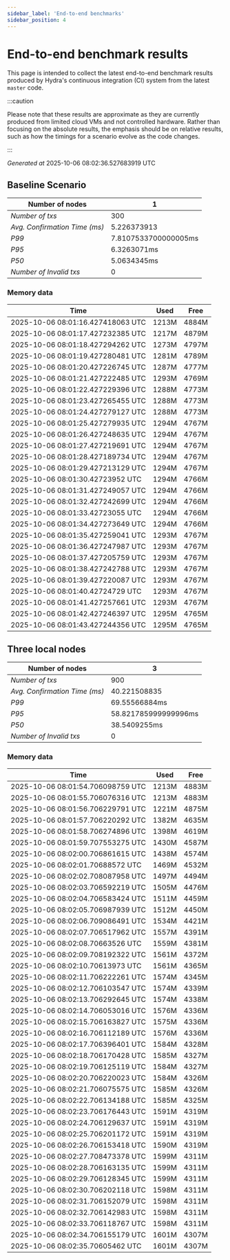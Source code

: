 ```yaml
--- 
sidebar_label: 'End-to-end benchmarks' 
sidebar_position: 4 
--- 
```


# End-to-end benchmark results 

This page is intended to collect the latest end-to-end benchmark  results produced by Hydra's continuous integration (CI) system from  the latest `master` code.

:::caution

Please note that these results are approximate  as they are currently produced from limited cloud VMs and not controlled hardware.  Rather than focusing on the absolute results,   the emphasis should be on relative results,  such as how the timings for a scenario evolve as the code changes.

:::

_Generated at_  2025-10-06 08:02:36.527683919 UTC


## Baseline Scenario



| Number of nodes |  1 | 
| -- | -- |
| _Number of txs_ | 300 |
| _Avg. Confirmation Time (ms)_ | 5.226373913 |
| _P99_ | 7.8107533700000005ms |
| _P95_ | 6.3263071ms |
| _P50_ | 5.0634345ms |
| _Number of Invalid txs_ | 0 |
      

### Memory data 

 | Time | Used | Free | 
|------------------------------------|------|------|
 | 2025-10-06 08:01:16.427418063 UTC | 1213M | 4884M | 
 | 2025-10-06 08:01:17.427232385 UTC | 1217M | 4879M | 
 | 2025-10-06 08:01:18.427294262 UTC | 1273M | 4797M | 
 | 2025-10-06 08:01:19.427280481 UTC | 1281M | 4789M | 
 | 2025-10-06 08:01:20.427226745 UTC | 1287M | 4777M | 
 | 2025-10-06 08:01:21.427222485 UTC | 1293M | 4769M | 
 | 2025-10-06 08:01:22.427229396 UTC | 1288M | 4773M | 
 | 2025-10-06 08:01:23.427265455 UTC | 1288M | 4773M | 
 | 2025-10-06 08:01:24.427279127 UTC | 1288M | 4773M | 
 | 2025-10-06 08:01:25.427279935 UTC | 1294M | 4767M | 
 | 2025-10-06 08:01:26.427248635 UTC | 1294M | 4767M | 
 | 2025-10-06 08:01:27.427219691 UTC | 1294M | 4767M | 
 | 2025-10-06 08:01:28.427189734 UTC | 1294M | 4767M | 
 | 2025-10-06 08:01:29.427213129 UTC | 1294M | 4767M | 
 | 2025-10-06 08:01:30.42723952 UTC | 1294M | 4766M | 
 | 2025-10-06 08:01:31.427249057 UTC | 1294M | 4766M | 
 | 2025-10-06 08:01:32.427242699 UTC | 1294M | 4766M | 
 | 2025-10-06 08:01:33.42723055 UTC | 1294M | 4766M | 
 | 2025-10-06 08:01:34.427273649 UTC | 1294M | 4766M | 
 | 2025-10-06 08:01:35.427259041 UTC | 1293M | 4767M | 
 | 2025-10-06 08:01:36.427247987 UTC | 1293M | 4767M | 
 | 2025-10-06 08:01:37.427205759 UTC | 1293M | 4767M | 
 | 2025-10-06 08:01:38.427242788 UTC | 1293M | 4767M | 
 | 2025-10-06 08:01:39.427220087 UTC | 1293M | 4767M | 
 | 2025-10-06 08:01:40.42724729 UTC | 1293M | 4767M | 
 | 2025-10-06 08:01:41.427257661 UTC | 1293M | 4767M | 
 | 2025-10-06 08:01:42.427246397 UTC | 1295M | 4765M | 
 | 2025-10-06 08:01:43.427244356 UTC | 1295M | 4765M | 


## Three local nodes



| Number of nodes |  3 | 
| -- | -- |
| _Number of txs_ | 900 |
| _Avg. Confirmation Time (ms)_ | 40.221508835 |
| _P99_ | 69.55566884ms |
| _P95_ | 58.821785999999996ms |
| _P50_ | 38.5409255ms |
| _Number of Invalid txs_ | 0 |
      

### Memory data 

 | Time | Used | Free | 
|------------------------------------|------|------|
 | 2025-10-06 08:01:54.706098759 UTC | 1213M | 4883M | 
 | 2025-10-06 08:01:55.706076316 UTC | 1213M | 4883M | 
 | 2025-10-06 08:01:56.706229791 UTC | 1221M | 4875M | 
 | 2025-10-06 08:01:57.706220292 UTC | 1382M | 4635M | 
 | 2025-10-06 08:01:58.706274896 UTC | 1398M | 4619M | 
 | 2025-10-06 08:01:59.707553275 UTC | 1430M | 4587M | 
 | 2025-10-06 08:02:00.706861615 UTC | 1438M | 4574M | 
 | 2025-10-06 08:02:01.70688572 UTC | 1469M | 4532M | 
 | 2025-10-06 08:02:02.708087958 UTC | 1497M | 4494M | 
 | 2025-10-06 08:02:03.706592219 UTC | 1505M | 4476M | 
 | 2025-10-06 08:02:04.706583424 UTC | 1511M | 4459M | 
 | 2025-10-06 08:02:05.706987939 UTC | 1512M | 4450M | 
 | 2025-10-06 08:02:06.709086491 UTC | 1534M | 4421M | 
 | 2025-10-06 08:02:07.706517962 UTC | 1557M | 4391M | 
 | 2025-10-06 08:02:08.70663526 UTC | 1559M | 4381M | 
 | 2025-10-06 08:02:09.708192322 UTC | 1561M | 4372M | 
 | 2025-10-06 08:02:10.70613973 UTC | 1561M | 4365M | 
 | 2025-10-06 08:02:11.706222261 UTC | 1574M | 4345M | 
 | 2025-10-06 08:02:12.706103547 UTC | 1574M | 4339M | 
 | 2025-10-06 08:02:13.706292645 UTC | 1574M | 4338M | 
 | 2025-10-06 08:02:14.706053016 UTC | 1576M | 4336M | 
 | 2025-10-06 08:02:15.706163827 UTC | 1575M | 4336M | 
 | 2025-10-06 08:02:16.706112189 UTC | 1576M | 4336M | 
 | 2025-10-06 08:02:17.706396401 UTC | 1584M | 4328M | 
 | 2025-10-06 08:02:18.706170428 UTC | 1585M | 4327M | 
 | 2025-10-06 08:02:19.706125119 UTC | 1584M | 4327M | 
 | 2025-10-06 08:02:20.706220023 UTC | 1584M | 4326M | 
 | 2025-10-06 08:02:21.706075575 UTC | 1585M | 4326M | 
 | 2025-10-06 08:02:22.706134188 UTC | 1585M | 4325M | 
 | 2025-10-06 08:02:23.706176443 UTC | 1591M | 4319M | 
 | 2025-10-06 08:02:24.706129637 UTC | 1591M | 4319M | 
 | 2025-10-06 08:02:25.706201172 UTC | 1591M | 4319M | 
 | 2025-10-06 08:02:26.706153418 UTC | 1590M | 4319M | 
 | 2025-10-06 08:02:27.708473378 UTC | 1599M | 4311M | 
 | 2025-10-06 08:02:28.706163135 UTC | 1599M | 4311M | 
 | 2025-10-06 08:02:29.706128345 UTC | 1599M | 4311M | 
 | 2025-10-06 08:02:30.706202118 UTC | 1598M | 4311M | 
 | 2025-10-06 08:02:31.706152079 UTC | 1598M | 4311M | 
 | 2025-10-06 08:02:32.706142983 UTC | 1598M | 4311M | 
 | 2025-10-06 08:02:33.706118767 UTC | 1598M | 4311M | 
 | 2025-10-06 08:02:34.706155179 UTC | 1601M | 4307M | 
 | 2025-10-06 08:02:35.70605462 UTC | 1601M | 4307M | 

